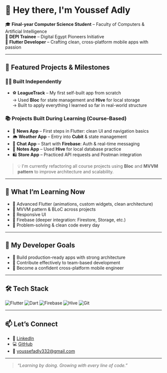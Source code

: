 # 👋 Hey there, I'm Youssef Adly

🎓 **Final-year Computer Science Student** – Faculty of Computers & Artificial Intelligence  
🚀 **DEPI Trainee** – Digital Egypt Pioneers Initiative  
💙 **Flutter Developer** – Crafting clean, cross-platform mobile apps with passion  

---

## 💼 Featured Projects & Milestones

### 🧑‍💻 Built Independently
- ⚽ **LeagueTrack** – My first self-built app from scratch  
  → Used **Bloc** for state management and **Hive** for local storage  
  → Built to apply everything I learned so far in real-world structure  

### 📚 Projects Built During Learning (Course-Based)
- 📰 **News App** – First steps in Flutter: clean UI and navigation basics  
- 🌦️ **Weather App** – Entry into **Cubit** & state management  
- 💬 **Chat App** – Start with **Firebase**: Auth & real-time messaging  
- 📝 **Notes App** – Used **Hive** for local database practice  
- 🛍️ **Store App** – Practiced API requests and Postman integration  

> 💡 I'm currently refactoring all course projects using **Bloc** and **MVVM pattern** to improve architecture and scalability.

---

## 🚀 What I’m Learning Now

- 📱 Advanced Flutter (animations, custom widgets, clean architecture)  
- 🧠 MVVM pattern & BLoC across projects  
- 🧩 Responsive UI  
- 🔌 Firebase (deeper integration: Firestore, Storage, etc.)  
- 🧠 Problem-solving & clean code every day  

---

## 🎯 My Developer Goals

- 🧱 Build production-ready apps with strong architecture  
- 🤝 Contribute effectively to team-based development  
- 🚀 Become a confident cross-platform mobile engineer  

---

## 🛠️ Tech Stack
![Flutter](https://img.shields.io/badge/Flutter-02569B?style=flat&logo=flutter&logoColor=white)
![Dart](https://img.shields.io/badge/Dart-0175C2?style=flat&logo=dart&logoColor=white)
![Firebase](https://img.shields.io/badge/Firebase-FFCA28?style=flat&logo=firebase&logoColor=black)
![Hive](https://img.shields.io/badge/Hive-FF6F00?style=flat&logo=hive&logoColor=white)
![Git](https://img.shields.io/badge/Git-F05032?style=flat&logo=git&logoColor=white)

---

## 📫 Let’s Connect
- 🔗 [LinkedIn](https://www.linkedin.com/in/youssef-adly-806038320/)  
- 💻 [GitHub](https://github.com/iYoussefAdly)  
- 📧 youssefadly332@gmail.com  

---

> *“Learning by doing. Growing with every line of code.”*

